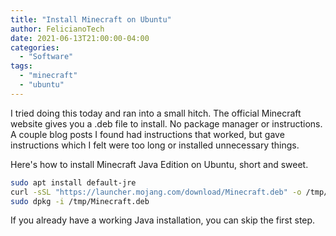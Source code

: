 ```yaml
---
title: "Install Minecraft on Ubuntu"
author: FelicianoTech
date: 2021-06-13T21:00:00-04:00
categories:
  - "Software"
tags:
  - "minecraft"
  - "ubuntu"
---
```


I tried doing this today and ran into a small hitch.
The official Minecraft website gives you a .deb file to install.
No package manager or instructions.
A couple blog posts I found had instructions that worked, but gave instructions which I felt were too long or installed unnecessary things.

Here's how to install Minecraft Java Edition on Ubuntu, short and sweet.

<!--more-->

```bash
sudo apt install default-jre
curl -sSL "https://launcher.mojang.com/download/Minecraft.deb" -o /tmp/Minecraft.deb
sudo dpkg -i /tmp/Minecraft.deb
```

If you already have a working Java installation, you can skip the first step.
